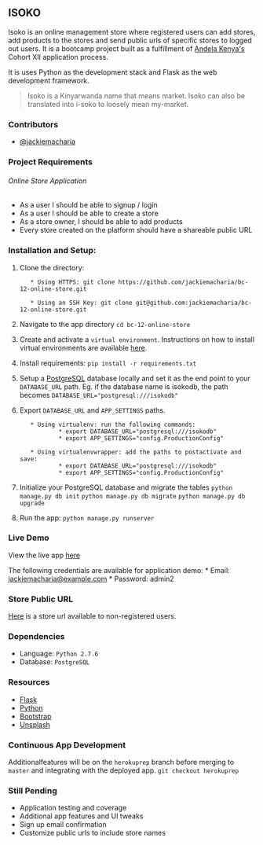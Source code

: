 ## ISOKO

Isoko is an online management store where registered users can add stores, add products to the stores and send public urls of specific stores to logged out users. It is a bootcamp project built as a fulfillment of [Andela Kenya's](https://andela.com/) Cohort XII application process.

It is uses Python as the development stack and Flask as the web development framework.

> Isoko is a Kinyarwanda name that means market. Isoko can also be translated into i-soko to loosely mean my-market.


### Contributors
* [@jackiemacharia](https://github.com/jackiemacharia)


### Project Requirements

###### Online Store Application
* As a user I should be able to signup / login
* As a user I should be able to create a store
* As a store owner, I should be able to add products
* Every store created on the platform should have a shareable public URL


### Installation and Setup:

1. Clone the directory:

          * Using HTTPS: git clone https://github.com/jackiemacharia/bc-12-online-store.git

          * Using an SSH Key: git clone git@github.com:jackiemacharia/bc-12-online-store.git

2. Navigate to the app directory ```cd bc-12-online-store```

3. Create and activate a ```virtual environment```. Instructions on how to install virtual environments are available [here](http://docs.python-guide.org/en/latest/dev/virtualenvs/).

4. Install requirements: ```pip install -r requirements.txt```

5. Setup a [PostgreSQL](https://www.postgresql.org/) database locally and set it as the end point to your ```DATABASE_URL``` path. Eg. if the database name is isokodb, the path becomes ```DATABASE_URL="postgresql:///isokodb"```

6. Export ```DATABASE_URL``` and ```APP_SETTINGS``` paths.

          * Using virtualenv: run the following commands:
                  * export DATABASE_URL="postgresql:///isokodb"
                  * export APP_SETTINGS="config.ProductionConfig"

          * Using virtualenvwrapper: add the paths to postactivate and save:
                  * export DATABASE_URL="postgresql:///isokodb"
                  * export APP_SETTINGS="config.ProductionConfig"

7. Initialize your PostgreSQL database and migrate the tables ```python manage.py db init``` ```python manage.py db migrate``` ```python manage.py db upgrade```

8. Run the app: ```python manage.py runserver```


### Live Demo

View the live app [here](https://isoko.herokuapp.com/)

The following credentials are available for application demo:
        * Email: jackiemacharia@example.com
        * Password: admin2


### Store Public URL
[Here](https://isoko.herokuapp.com/overview/15) is a store url available to non-registered users.


### Dependencies

* Language: ```Python 2.7.6```
* Database: ```PostgreSQL```


### Resources

* [Flask](http://flask.pocoo.org/)
* [Python](https://docs.python.org/2.7/)
* [Bootstrap](https://getbootstrap.com/)
* [Unsplash](https://unsplash.com/)


### Continuous App Development
Additionalfeatures will be on the ```herokuprep``` branch before merging to ```master``` and integrating with the deployed app. ```git checkout herokuprep```


### Still Pending

* Application testing and coverage
* Additional app features and UI tweaks
* Sign up email confirmation
* Customize public urls to include store names
